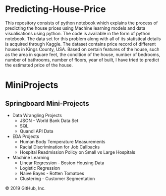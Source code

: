 # Predicting-House-Price

This repository consists of python notebook which explains the process of predicting the 
house prices using Machine learning models and data visualisations using python. The code is
available in the form of python notebook. The data set for this problem along with all of its
statistical details is acquired through Kaggle. The dataset contains price record
of different houses in Kings County, USA. Based on certain features of the house, such as the
area in square feet, the condition of the house, number of bedrooms, number of bathrooms, number
of floors, year of built, I have tried to predict the estimated price of the house.
# 

# MiniProjects

## Springboard Mini-Projects

 - Data Wrangling Projects
   + JSON - World Bank Data Set
   + SQL
   + Quandl API Data
 - EDA Projects
   + Human Body Temperature Measurements
   + Racial Discrimination for Job Callbacks
   + Hospital Readmission Policy on Small vs Large Hospitals
 - Machine Learning
   + Linear Regression - Boston Housing Data
   + Logistic Regression
   + Naive Bayes - Rotten Tomatoes
   + Clustering - Customer Segmentation

© 2019 GitHub, Inc.
